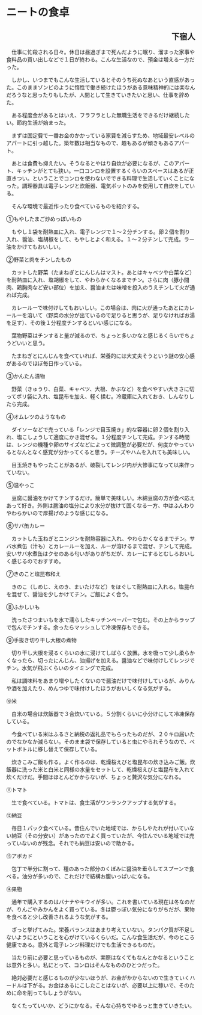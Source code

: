 # ニートの食卓

<h2 style="text-align: right;">下宿人</h2>

　仕事に忙殺される日々。休日は昼過ぎまで死んだように眠り、溜まった家事や食料品の買い出しなどで１日が終わる。こんな生活なので、預金は増える一方だった。

　しかし、いつまでもこんな生活しているとそのうち死ぬなあという直感があった。このままゾンビのように惰性で働き続けたほうがある意味精神的には楽なんだろうなと思ったりもしたが、人間として生きていきたいと思い、仕事を辞めた。

　ある程度金があるとはいえ、フラフラとした無職生活をできるだけ継続したい。節約生活が始まった。

　まずは固定費で一番お金のかかっている家賃を減らすため、地域最安レベルのアパートに引っ越した。築年数は相当なもので、趣もあるが傾きもあるアパート。

　あとは食費も抑えたい。そうなるとやはり自炊が必要になるが、このアパート、キッチンがとても狭い。一口コンロを設置するくらいのスペースはあるが正直きつい。ということでコンロを使わないでできる料理で生活していくことになった。調理器具は電子レンジと炊飯器、電気ポットのみを使用して自炊をしている。

　そんな環境で最近作ったり食べているものを紹介する。

①もやしたまご炒めっぽいもの

　もやし１袋を耐熱皿に入れ、電子レンジで１～２分チンする。卵２個を割り入れ、醤油、塩胡椒をして、もやしとよく和える。１～２分チンして完成。ラー油をかけてもおいしい。

②野菜と肉をチンしたもの

　カットした野菜（たまねぎとにんじんはマスト。あとはキャベツや白菜など）を耐熱皿に入れ、塩胡椒をして、やわらかくなるまでチン。さらに肉（豚小間肉、鶏胸肉など安い部位）を加え、醤油または味噌を投入のうえチンして火が通れば完成。

　カレールーで味付けしてもおいしい。この場合は、肉に火が通ったあとにカレールーを溶いて（野菜の水分が出ているので足りると思うが、足りなければお湯を足す）、その後１分程度チンするといい感じになる。

　葉物野菜はチンすると量が減るので、ちょっと多いかなと感じるくらいでちょうどいいと思う。

　たまねぎとにんじんを食べていれば、栄養的には大丈夫そうという謎の安心感があるのでほぼ毎日作っている。

③かんたん漬物

　野菜（きゅうり、白菜、キャベツ、大根、かぶなど）を食べやすい大きさに切ってポリ袋に入れ、塩昆布を加え、軽く揉む。冷蔵庫に入れておき、しんなりしたら完成。

④オムレツのようなもの

　ダイソーなどで売っている「レンジで目玉焼き」的な容器に卵２個を割り入れ、塩こしょうして適度にかき混ぜる。１分程度チンして完成。チンする時間は、レンジの機種や卵のサイズなどによって微調整が必要だが、何度かやっているとなんとなく感覚が分かってくると思う。チーズやハムを入れても美味しい。

　目玉焼きもやったことがあるが、破裂してレンジ内が大惨事になって以来作っていない。

⑤温やっこ

　豆腐に醤油をかけてチンするだけ。簡単で美味しい。木綿豆腐の方が食べ応えあって好き。外側は醤油の塩分により水分が抜けて固くなる一方、中はふんわりやわらかいので厚揚げのような感じになる。

⑥サバ缶カレー

　カットした玉ねぎとニンジンを耐熱容器に入れ、やわらかくなるまでチン。サバ水煮缶（汁も）とカレールーを加え、ルーが溶けるまで混ぜ、チンして完成。安いサバ水煮缶はクセのある匂いがありがちだが、カレーにするとむしろおいしく感じるのでおすすめ。

⑦きのこと塩昆布和え

　きのこ（しめじ、えのき、まいたけなど）をほぐして耐熱皿に入れる。塩昆布を混ぜて、醤油を少しかけてチン。ご飯によく合う。

⑧ふかしいも

　洗ったさつまいもを水で濡らしたキッチンペーパーで包む。その上からラップで包んでチンする。余ったらマッシュして冷凍保存もできる。

⑨手抜き切り干し大根の煮物

　切り干し大根を浸るくらいの水に浸けてしばらく放置。水を吸って少し柔らかくなったら、切ったにんじん、油揚げを加える。醤油などで味付けしてレンジでチン。水気が飛ぶくらいのタイミングで完成。

　私は調味料をあまり増やしたくないので醤油だけで味付けしているが、みりんや酒を加えたり、めんつゆで味付けしたほうがおいしくなる気がする。

⑩米

　白米の場合は炊飯器で３合炊いている。５分割くらいに小分けにして冷凍保存している。

　今食べている米はふるさと納税の返礼品でもらったものだが、２０キロ届いたのでなかなか減らない。そのまま袋で保存していると虫にやられそうなので、ペットボトルに移し替えて保存している。

　炊きこみご飯も作る。よく作るのは、乾燥桜えびと塩昆布の炊き込みご飯。炊飯器に洗った米と白米と同様の水量をセットして、乾燥桜えびと塩昆布を入れて炊くだけだ。手間はほとんどかからないが、ちょっと贅沢な気分になれる。

⑪トマト

　生で食べている。トマトは、食生活がワンランクアップする気がする。

⑫納豆

　毎日１パック食べている。昔住んでいた地域では、からしやたれが付いていない納豆（その分安い）があったのでよく買っていたが、今住んでいる地域では売っていないのが残念。それでも納豆は安いので助かる。

⑬アボカド

　包丁で半分に割って、種のあった部分のくぼみに醤油を垂らしてスプーンで食べる。油分が多いので、これだけで結構お腹いっぱいになる。

⑭果物

　通年で購入するのはバナナやキウイが多い。これを書いている現在は冬なのだが、りんごやみかんをよく買っている。冬は鬱っぽい気分になりがちだが、果物を食べると少し改善されるような気がする。

　ざっと挙げてみた。栄養バランスはあまり考えていない。タンパク質が不足しないようにということを心がけているくらいだ。こんな食生活だが、今のところ健康である。意外と電子レンジ料理だけでも生活できるものだ。

　当たり前に必要と思っているものが、実際はなくてもなんとかなるということは意外と多い。私にとって、コンロはそんなもののひとつだった。

　絶対必要だと感じるものが少ないほうが、お金がかからないので生きていくハードルは下がる。お金はあるにこしたことはないが、必要以上に稼いで、そのために命を削ってもしょうがない。

　なくたっていいか、どうにかなる。そんな心持ちでゆるっと生きていきたい。